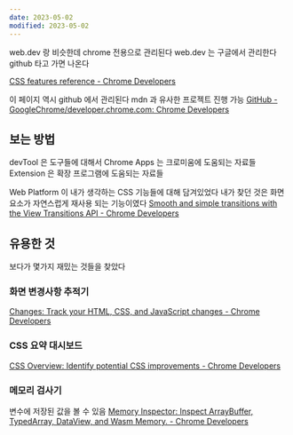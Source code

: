 ```yaml
---
date: 2023-05-02
modified: 2023-05-02
---
```


web.dev 랑 비슷한데 chrome 전용으로 관리된다
web.dev 는 구글에서 관리한다 github 타고 가면 나온다

[CSS features reference - Chrome Developers](https://developer.chrome.com/docs/devtools/css/reference/)

이 페이지 역시 github 에서 관리된다 mdn 과 유사한 프로젝트 진행 가능
[GitHub - GoogleChrome/developer.chrome.com: Chrome Developers](https://github.com/GoogleChrome/developer.chrome.com)

## 보는 방법

devTool 은 도구들에 대해서
Chrome Apps 는 크로미움에 도움되는 자료들
Extension 은 확장 프로그램에 도움되는 자료들

Web Platform 이 내가 생각하는 CSS 기능들에 대해 담겨있었다
내가 찾던 것은 화면 요소가 자연스럽게 재사용 되는 기능이였다
[Smooth and simple transitions with the View Transitions API - Chrome Developers](https://developer.chrome.com/docs/web-platform/view-transitions/)

## 유용한 것

보다가 몇가지 재밌는 것들을 찾았다

### 화면 변경사항 추적기

[Changes: Track your HTML, CSS, and JavaScript changes - Chrome Developers](https://developer.chrome.com/docs/devtools/changes/)

### CSS 요약 대시보드

[CSS Overview: Identify potential CSS improvements - Chrome Developers](https://developer.chrome.com/docs/devtools/css-overview/)

### 메모리 검사기

변수에 저장된 값을 볼 수 있음
[Memory Inspector: Inspect ArrayBuffer, TypedArray, DataView, and Wasm Memory. - Chrome Developers](https://developer.chrome.com/docs/devtools/memory-inspector/)
